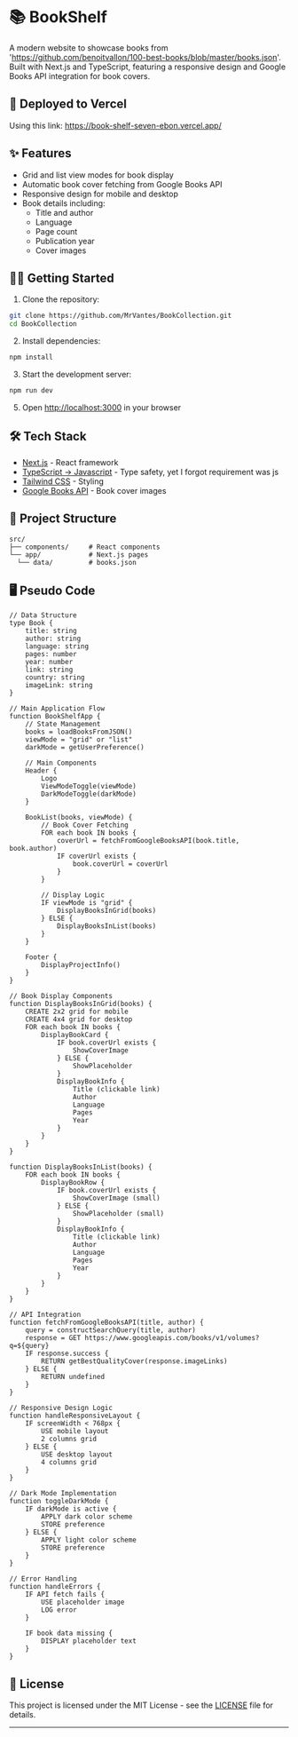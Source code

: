 # 📚 BookShelf

A modern website to showcase books from 'https://github.com/benoitvallon/100-best-books/blob/master/books.json'. Built with Next.js and TypeScript, featuring a responsive design and Google Books API integration for book covers.

## 🚀 Deployed to Vercel

Using this link: https://book-shelf-seven-ebon.vercel.app/

## ✨ Features

- Grid and list view modes for book display
- Automatic book cover fetching from Google Books API
- Responsive design for mobile and desktop
- Book details including:
  - Title and author
  - Language
  - Page count
  - Publication year
  - Cover images

## 🏃🏾 Getting Started

1. Clone the repository:

```bash
git clone https://github.com/MrVantes/BookCollection.git
cd BookCollection
```

2. Install dependencies:

```bash
npm install
```

3. Start the development server:

```bash
npm run dev
```

5. Open [http://localhost:3000](http://localhost:3000) in your browser

## 🛠️ Tech Stack

- [Next.js](https://nextjs.org/) - React framework
- [TypeScript -> Javascript](https://www.typescriptlang.org/) - Type safety, yet I forgot requirement was js
- [Tailwind CSS](https://tailwindcss.com/) - Styling
- [Google Books API](https://developers.google.com/books) - Book cover images

## 📖 Project Structure

```
src/
├── components/     # React components
└── app/            # Next.js pages
  └── data/         # books.json
```

## 🖥️ Pseudo Code

```
// Data Structure
type Book {
    title: string
    author: string
    language: string
    pages: number
    year: number
    link: string
    country: string
    imageLink: string
}

// Main Application Flow
function BookShelfApp {
    // State Management
    books = loadBooksFromJSON()
    viewMode = "grid" or "list"
    darkMode = getUserPreference()

    // Main Components
    Header {
        Logo
        ViewModeToggle(viewMode)
        DarkModeToggle(darkMode)
    }

    BookList(books, viewMode) {
        // Book Cover Fetching
        FOR each book IN books {
            coverUrl = fetchFromGoogleBooksAPI(book.title, book.author)
            IF coverUrl exists {
                book.coverUrl = coverUrl
            }
        }

        // Display Logic
        IF viewMode is "grid" {
            DisplayBooksInGrid(books)
        } ELSE {
            DisplayBooksInList(books)
        }
    }

    Footer {
        DisplayProjectInfo()
    }
}

// Book Display Components
function DisplayBooksInGrid(books) {
    CREATE 2x2 grid for mobile
    CREATE 4x4 grid for desktop
    FOR each book IN books {
        DisplayBookCard {
            IF book.coverUrl exists {
                ShowCoverImage
            } ELSE {
                ShowPlaceholder
            }
            DisplayBookInfo {
                Title (clickable link)
                Author
                Language
                Pages
                Year
            }
        }
    }
}

function DisplayBooksInList(books) {
    FOR each book IN books {
        DisplayBookRow {
            IF book.coverUrl exists {
                ShowCoverImage (small)
            } ELSE {
                ShowPlaceholder (small)
            }
            DisplayBookInfo {
                Title (clickable link)
                Author
                Language
                Pages
                Year
            }
        }
    }
}

// API Integration
function fetchFromGoogleBooksAPI(title, author) {
    query = constructSearchQuery(title, author)
    response = GET https://www.googleapis.com/books/v1/volumes?q=${query}
    IF response.success {
        RETURN getBestQualityCover(response.imageLinks)
    } ELSE {
        RETURN undefined
    }
}

// Responsive Design Logic
function handleResponsiveLayout {
    IF screenWidth < 768px {
        USE mobile layout
        2 columns grid
    } ELSE {
        USE desktop layout
        4 columns grid
    }
}

// Dark Mode Implementation
function toggleDarkMode {
    IF darkMode is active {
        APPLY dark color scheme
        STORE preference
    } ELSE {
        APPLY light color scheme
        STORE preference
    }
}

// Error Handling
function handleErrors {
    IF API fetch fails {
        USE placeholder image
        LOG error
    }
    
    IF book data missing {
        DISPLAY placeholder text
    }
}
```

## 📝 License

This project is licensed under the MIT License - see the [LICENSE](LICENSE) file for details.

---
